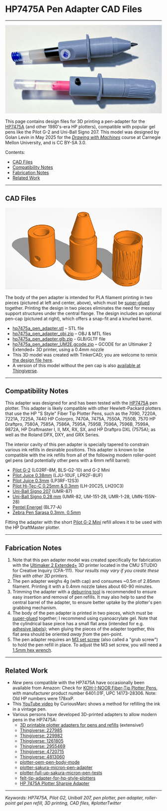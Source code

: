 # HP7475A Pen Adapter CAD Files

---

![penholder_photo.jpg](img/hp7475a_pen_adapter_photo.jpg)

This page contains design files for 3D printing a pen-adapter for the [HP7475A](https://hpmuseum.net/display_item.php?hw=74) (and other 1980's-era HP plotters), compatible with popular gel pens like the Pilot G-2 and Uni-Ball Signo 207. This model was designed by Golan Levin in May 2025 for the [*Drawing with Machines*](https://github.com/golanlevin/DrawingWithMachines) course at Carnegie Mellon University, and is CC BY-SA 3.0.

Contents: 

* [CAD Files](#cad-files)
* [Compatibility Notes](#compatibility-notes)
* [Fabrication Notes](#fabrication-notes)
* [Related Work](#related-work)

---

## CAD Files

![hp7475a_penholder_parts](img/hp7475a_pen_adapter_parts_rendering.png)

The body of the pen adapter is intended for PLA filament printing in two pieces (pictured at left and center, above), which must be [super-glued](https://www.amazon.com/Super-Glue-11710615-Gel-Future/dp/B08WJSY5RK/?th=1) together. Printing the design in two pieces eliminates the need for messy support structures under the central flange. The design includes an optional pen-cap (pictured at right), which offers a snap-fit and a knurled barrel. 

* [hp7475a_pen_adapter.stl](files/hp7475a_pen_adapter.stl) – STL file
* [hp7475a_pen_adapter_obj.zip](files/hp7475a_pen_adapter_obj.zip) – OBJ & MTL files
* [hp7475a_pen_adapter.glb.zip](files/hp7475a_pen_adapter.glb.zip) - GLB/GLTF file
* [hp7475a_pen_adapter_UM2E.gcode.zip](files/hp7475a_pen_adapter_UM2E.gcode.zip) – GCODE for an Ultimaker 2 Extended+ 3D printer, using a 0.4mm nozzle
* This 3D model was created with TinkerCAD; you are welcome to remix [the design file here](https://www.tinkercad.com/things/lzj4ZikZXlT-hp7475apenadaptercap).
* A version of this model without the pen cap is also [available at Thingiverse](https://www.thingiverse.com/thing:7032730).

---

## Compatibility Notes

This adapter was designed for and has been tested with the [HP7475A](https://hpmuseum.net/display_item.php?hw=74) pen plotter. This adapter is likely compatible with other Hewlett-Packard plotters that use the HP "S Style" Fiber Tip Plotter Pens, such as the 7090, 7220A, 7221A, 7225A, 7440 HP Colorpro, 7470A, 7475A, 7550A, 7550B, 7570 HP Draftpro, 7580A, 7585A, 7586A, 7595A, 7595B, 7596A, 7596B, 7599A, 9872A, HP Draftmaster I, II, MX, RX, SX, and HP Draftpro DXL (7575A); as well as the Roland DPX, DXY, and GRX Series.

The interior cavity of this pen adapter is specially tapered to constrain various ink refills in desirable positions. This adapter is known to be compatible with the ink refills from all of the following modern roller-point gel pens (and potentially other pens with a 6mm refill barrel):

* [Pilot G-2](https://www.amazon.com/PILOT-Refills-Rolling-Point-12-Pack/dp/B0C2DZQ8V3/) (LG2RF-8M, BLS-G2-10) and G-2 Mini
* [Pilot Juice 0.38mm](https://www.amazon.com/Pilot-Juice-Retractable-LJU-10UF-0-38mm/dp/B06XF41HHH/) (LJU-10UF, LPR2F-8UF)
* [Pilot Juice 0.3mm](https://www.amazon.com/Pilot-Rollerball-point-Refill-Juice/dp/B07DNFW2DB/) (LP3RF-12S3)
* [Pilot Hi-Tec-C 0.25mm & 0.3mm](https://www.amazon.com/Pilot-Hi-Tec-C-Hyper-0-25mm-LH-20C25/dp/B06Y3P1RQG/) (LH-20C25, LH20C3)
* [Uni-Ball Signo 207](https://www.amazon.com/Uni-ball-Roller-Retractable-Plastic-Reusable/dp/B08DTGRDMF/?th=1) (UMR-87)
* [Uni-Ball Signo 0.28 mm](https://www.amazon.com/Uni-ball-UMR-82-Refills-Ballpoint-10-Pack/dp/B076JBGNKY/) (UMR-82, UM-151-28, UMR-1-28, UMN-155N-28)
* [Pentel Energel](https://www.amazon.com/Pentel-EnerGel-Liquid-Gel-Pens/dp/B09RRNVXVN/) (BL77-A)
* [Zebra Pen Sarasa 0.3mm, 0.5mm](https://www.amazon.com/Zebra-ballpoint-Sarasa-P-JJ15-BK10-pieces/dp/B00P0PT7BS/)

Fitting the adapter with the short [Pilot G-2 Mini](https://www.amazon.com/Retractable-Rolling-Assorted-colors-Turquoise/dp/B07H7YTT3D/) refill allows it to be used with the HP DraftMaster plotter.

---

## Fabrication Notes

1. Note that this pen adapter model was created specifically for fabrication with the [Ultimaker 2 Extended+](https://ultimaker.com/learn/ultimaker-2-and-ultimaker-2-extended-source-files-available/) 3D printer located in the CMU STUDIO for Creative Inquiry (CFA-111). *Your results may vary if you create these files with other 3D printers.*
2. The pen adapter weighs 4g (with cap) and consumes ~0.5m of 2.85mm filament. Printing it with a 0.4mm nozzle takes about 60-90 minutes.
3. Trimming the adapter with a [deburring tool](https://www.amazon.com/Deburring-Blades-Printing-Plastic-Printed/dp/B0DDPM9S4Y/?th=1) is recommended to ensure easy insertion and removal of pen refills. It may also help to sand the central barrel of the adapter, to ensure better uptake by the plotter's pen grabbing mechanism.
4. The body of the pen adapter is printed in two pieces, which must be [super-glued](https://www.amazon.com/Super-Glue-11710615-Gel-Future/dp/B08WJSY5RK/?th=1) together; I recommend using cyanoacrylate gel. Note that the cylindrical base piece has a small flat area (intended for e.g. [adhesive labels](https://www.amazon.com/WANSTE-Permanent-Adhesive-Color-Code-Dispenser/dp/B0DFQ3PQYH/?th=1)); when gluing the pieces of the adapter together, this flat area should be oriented *away from* the pen-point.
5. The pen adapter requires an [M3 set screw](https://www.amazon.com/Black-Socket-Screw-Assortment-200pcs/dp/B07H5P7J5P/) (also called a "grub screw") to hold the pen refill in place. To adjust the M3 set screw, you will need a [1.5mm hex wrench](https://www.amazon.com/Piutouyar-Hexagon-Replacement-Repairing-Furniture/dp/B0BL29MTDM/).


---

## Related Work

* *New* pens compatible with the HP7475A have occasionally been available from Amazon: Check for [KOH-I-NOOR Fiber-Tip Plotter Pens](https://www.amazon.com/dp/B000KNNIL0), with manufacturer product number 6401.01F, UPC 14173-28306. Note: Old HP numbers were 178xxP.
* This [YouTube video](https://www.youtube.com/watch?v=h-oj4HrTH14) by CuriousMarc shows a method for refilling the ink in a vintage pen.
* Various persons have developed 3D-printed adapters to allow modern pens in the HP7475A:
   * [3D printable plotter adapters for pens and refills](https://github.com/juliendorra/3D-printable-plotter-adapters-for-pens-and-refills) (extensive!)
	* [Thingiverse: 227985](https://www.thingiverse.com/thing:227985) 
	* [Thingiverse: 229982](https://www.thingiverse.com/thing:229982)
	* [Thingiverse: 1261805](https://www.thingiverse.com/thing:1261805)
	* [Thingiverse: 2955469](https://www.thingiverse.com/thing:2955469) 
	* [Thingiverse: 4720715](https://www.thingiverse.com/thing:4720715)
	* [Thingiverse: 4813060](https://www.thingiverse.com/thing:4813060)
	* [plotter-oem-pen-body-mode](https://softsolder.com/2015/04/21/hp-7475a-plotter-oem-pen-body-model/)
	* [plotter-sakura-micron-pen-adapter](https://softsolder.com/2015/04/22/hp-7475a-plotter-sakura-micron-pen-adapter/)
	* [plotter-full-up-sakura-micron-pen-tests](https://softsolder.com/2015/04/23/hp-7475a-plotter-full-up-sakura-micron-pen-tests/)
	* [felt-tip-adapter-for-hp-style-plotters](https://www.printables.com/model/138334-felt-tip-adapter-for-hp-style-plotters)
   * [HP 7475A Plotter Sharpie Adapter](https://www.ebay.com/itm/223985161644)

---

*Keywords: HP7475A, Pilot G2, Uniball 207, pen plotter, pen adapter, roller-point gel pen refill, 3D printing, CAD files, #plotterTwitter*